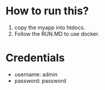 # How to run this?
1. copy the myapp into htdocs.
2. Follow the RUN.MD to use docker.

# Credentials
* username: admin
* password: password